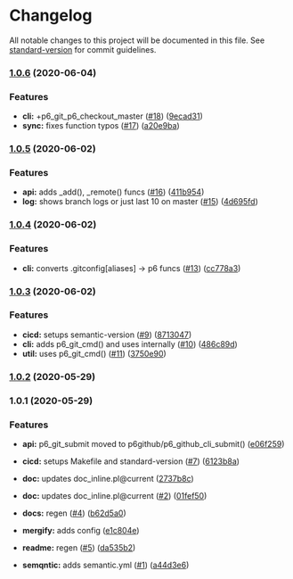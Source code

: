 # Changelog

All notable changes to this project will be documented in this file. See [standard-version](https://github.com/conventional-changelog/standard-version) for commit guidelines.

### [1.0.6](https://github.com/p6m7g8/p6git/compare/v1.0.5...v1.0.6) (2020-06-04)


### Features

* **cli:** +p6_git_p6_checkout_master ([#18](https://github.com/p6m7g8/p6git/issues/18)) ([9ecad31](https://github.com/p6m7g8/p6git/commit/9ecad31a2817d7cd803fc6600e78904305c3084e))
* **sync:** fixes function typos ([#17](https://github.com/p6m7g8/p6git/issues/17)) ([a20e9ba](https://github.com/p6m7g8/p6git/commit/a20e9badabf9eb6aa41881f5d7efd93d2171b665))

### [1.0.5](https://github.com/p6m7g8/p6git/compare/v1.0.4...v1.0.5) (2020-06-02)


### Features

* **api:** adds _add(), _remote() funcs ([#16](https://github.com/p6m7g8/p6git/issues/16)) ([411b954](https://github.com/p6m7g8/p6git/commit/411b95488acbe075a8b2d25e7f556f1e5a381b16))
* **log:** shows branch logs or just last 10 on master ([#15](https://github.com/p6m7g8/p6git/issues/15)) ([4d695fd](https://github.com/p6m7g8/p6git/commit/4d695fd9d06f4a2968cad336580ffe2747f66059))

### [1.0.4](https://github.com/p6m7g8/p6git/compare/v1.0.3...v1.0.4) (2020-06-02)


### Features

* **cli:** converts .gitconfig[aliases] -> p6 funcs ([#13](https://github.com/p6m7g8/p6git/issues/13)) ([cc778a3](https://github.com/p6m7g8/p6git/commit/cc778a35341de7e0e54e72f21ba8d4318ae9a58c))

### [1.0.3](https://github.com/p6m7g8/p6git/compare/v1.0.2...v1.0.3) (2020-06-02)


### Features

* **cicd:** setups semantic-version ([#9](https://github.com/p6m7g8/p6git/issues/9)) ([8713047](https://github.com/p6m7g8/p6git/commit/8713047c28379d241e6c4d24671d8e871d43bfb6))
* **cli:** adds p6_git_cmd() and uses internally ([#10](https://github.com/p6m7g8/p6git/issues/10)) ([486c89d](https://github.com/p6m7g8/p6git/commit/486c89de7a0b0953b83d67a9fc8bff3099315b5c))
* **util:** uses p6_git_cmd() ([#11](https://github.com/p6m7g8/p6git/issues/11)) ([3750e90](https://github.com/p6m7g8/p6git/commit/3750e901f341deb76cadeaedde3b2d19825f2ae7))

### [1.0.2](https://github.com/p6m7g8/p6git/compare/v1.0.1...v1.0.2) (2020-05-29)

### 1.0.1 (2020-05-29)


### Features

* **api:** p6_git_submit moved to p6github/p6_github_cli_submit() ([e06f259](https://github.com/p6m7g8/p6git/commit/e06f259a93adfbad5e0a46d045d7d2c7515e5476))
* **cicd:** setups Makefile and standard-version ([#7](https://github.com/p6m7g8/p6git/issues/7)) ([6123b8a](https://github.com/p6m7g8/p6git/commit/6123b8a56a4ddbe1f5af3daa54701fd3f8ba2031))


* **doc:** updates doc_inline.pl@current ([2737b8c](https://github.com/p6m7g8/p6git/commit/2737b8cc5f60a5d3199786016bf15e6c5a1de4a2))
* **doc:** updates doc_inline.pl@current ([#2](https://github.com/p6m7g8/p6git/issues/2)) ([01fef50](https://github.com/p6m7g8/p6git/commit/01fef50974e58b7fe9370cb7371fa0ec911b2cf5))
* **docs:** regen ([#4](https://github.com/p6m7g8/p6git/issues/4)) ([b62d5a0](https://github.com/p6m7g8/p6git/commit/b62d5a0022b2699fc05db838a2473e9a618ff666))
* **mergify:** adds config ([e1c804e](https://github.com/p6m7g8/p6git/commit/e1c804e54797d3fccd7f51edba3348c87e76c06e))
* **readme:** regen ([#5](https://github.com/p6m7g8/p6git/issues/5)) ([da535b2](https://github.com/p6m7g8/p6git/commit/da535b2a8a1e13a4f45a27053ba6492f647e45ab))
* **semqntic:** adds semantic.yml ([#1](https://github.com/p6m7g8/p6git/issues/1)) ([a44d3e6](https://github.com/p6m7g8/p6git/commit/a44d3e6995b849a27da60d9511ee4348a6743b78))

